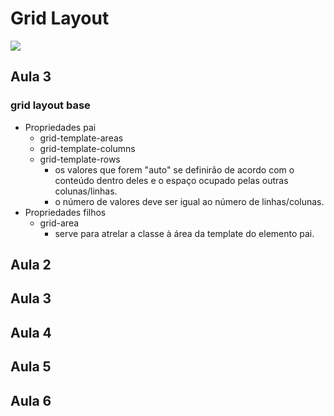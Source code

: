 # Grid Layout

![](https://miro.medium.com/max/840/1*kuzeYL058uQGHPt8_wuoqg.png)

## Aula 3 

### grid layout base

* Propriedades pai
    * grid-template-areas
    * grid-template-columns
    * grid-template-rows
        * os valores que forem "auto" se definirão de acordo com o conteúdo dentro deles e o espaço ocupado pelas outras colunas/linhas.
        * o número de valores deve ser igual ao número de linhas/colunas.
* Propriedades filhos
    * grid-area
        * serve para atrelar a classe à área da template do elemento pai.



## Aula 2


## Aula 3


## Aula 4


## Aula 5


## Aula 6

